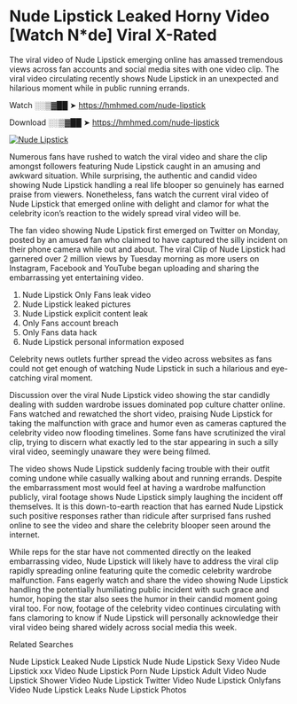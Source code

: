 ﻿# Nude Lipstick Leaked Horny Video [Watch N*de] Viral X-Rated

The viral video of ﻿Nude Lipstick emerging online has amassed tremendous views across fan accounts and social media sites with one video clip. The viral video circulating recently shows ﻿Nude Lipstick in an unexpected and hilarious moment while in public running errands. 

Watch ░░▒▓██ ➤ https://hmhmed.com/nude-lipstick

Download ░░▒▓██ ➤ https://hmhmed.com/nude-lipstick

[![Nude Lipstick](https://i.imgur.com/dJHk4Zq.gif)](https://hmhmed.com/nude-lipstick)

Numerous fans have rushed to watch the viral video and share the clip amongst followers featuring ﻿Nude Lipstick caught in an amusing and awkward situation. While surprising, the authentic and candid video showing ﻿Nude Lipstick handling a real life blooper so genuinely has earned praise from viewers. Nonetheless, fans watch the current viral video of ﻿Nude Lipstick that emerged online with delight and clamor for what the celebrity icon’s reaction to the widely spread viral video will be.

The fan video showing ﻿Nude Lipstick first emerged on Twitter on Monday, posted by an amused fan who claimed to have captured the silly incident on their phone camera while out and about. The viral Clip of ﻿Nude Lipstick had garnered over 2 million views by Tuesday morning as more users on Instagram, Facebook and YouTube began uploading and sharing the embarrassing yet entertaining video. 

1. ﻿Nude Lipstick Only Fans leak video
2. ﻿Nude Lipstick leaked pictures
3. ﻿Nude Lipstick explicit content leak
4. Only Fans account breach
5. Only Fans data hack
6. ﻿Nude Lipstick personal information exposed

Celebrity news outlets further spread the video across websites as fans could not get enough of watching ﻿Nude Lipstick in such a hilarious and eye-catching viral moment. 

Discussion over the viral ﻿Nude Lipstick video showing the star candidly dealing with sudden wardrobe issues dominated pop culture chatter online. Fans watched and rewatched the short video, praising ﻿Nude Lipstick for taking the malfunction with grace and humor even as cameras captured the celebrity video now flooding timelines. Some fans have scrutinized the viral clip, trying to discern what exactly led to the star appearing in such a silly viral video, seemingly unaware they were being filmed.

The video shows ﻿Nude Lipstick suddenly facing trouble with their outfit coming undone while casually walking about and running errands. Despite the embarrassment most would feel at having a wardrobe malfunction publicly, viral footage shows ﻿Nude Lipstick simply laughing the incident off themselves. It is this down-to-earth reaction that has earned ﻿Nude Lipstick such positive responses rather than ridicule after surprised fans rushed online to see the video and share the celebrity blooper seen around the internet.  

While reps for the star have not commented directly on the leaked embarrassing video, ﻿Nude Lipstick will likely have to address the viral clip rapidly spreading online featuring quite the comedic celebrity wardrobe malfunction. Fans eagerly watch and share the video showing ﻿Nude Lipstick handling the potentially humiliating public incident with such grace and humor, hoping the star also sees the humor in their candid moment going viral too. For now, footage of the celebrity video continues circulating with fans clamoring to know if ﻿Nude Lipstick will personally acknowledge their viral video being shared widely across social media this week.

Related Searches

﻿Nude Lipstick Leaked
﻿Nude Lipstick Nude
﻿Nude Lipstick Sexy Video
﻿Nude Lipstick xxx Video
﻿Nude Lipstick Porn
﻿Nude Lipstick Adult Video
﻿Nude Lipstick Shower Video
﻿Nude Lipstick Twitter Video
﻿Nude Lipstick Onlyfans Video
﻿Nude Lipstick Leaks
﻿Nude Lipstick Photos